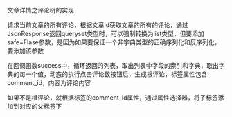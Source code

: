 文章详情之评论树的实现

请求当前文章的所有评论，根据文章id获取文章的所有的评论，通过JsonResponse返回queryset类型时，可以强制转换为list类型，但要添加safe=Flase参数，是因为如果要保证一个非字典类型的正确序列化和反序列化，要添加该参数

在回调函数success中，循环返回的列表，取出列表中字段的索引和字典，取出字典的每一个值，动态的执行点击评论数按钮后，生成根评论，标签属性包含comment_id，内容为评论内容



如果不是根评论，就根据标签的comment_id属性，通过属性选择器，将子标签添加到对应的父标签下

